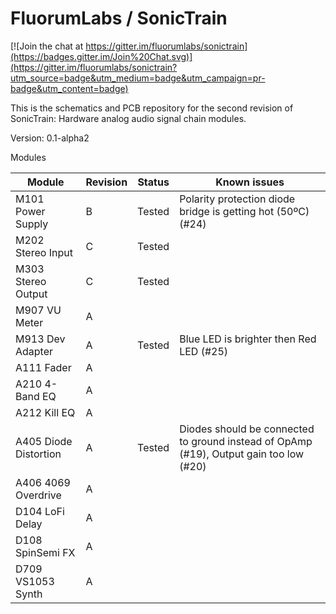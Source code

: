 # FluorumLabs / SonicTrain

[![Join the chat at https://gitter.im/fluorumlabs/sonictrain](https://badges.gitter.im/Join%20Chat.svg)](https://gitter.im/fluorumlabs/sonictrain?utm_source=badge&utm_medium=badge&utm_campaign=pr-badge&utm_content=badge)

This is the schematics and PCB repository for the second revision of SonicTrain: Hardware analog audio signal chain modules.

Version: 0.1-alpha2

Modules

Module | Revision | Status | Known issues
------ | -------- | ----------- | ------------
M101 Power Supply | B | Tested | Polarity protection diode bridge is getting hot (50ºC) (#24)
M202 Stereo Input | C | Tested |
M303 Stereo Output | C | Tested |
M907 VU Meter | A | |
M913 Dev Adapter | A | Tested | Blue LED is brighter then Red LED (#25)
A111 Fader | A | |
A210 4-Band EQ | A | |
A212 Kill EQ | A | |
A405 Diode Distortion | A | Tested | Diodes should be connected to ground instead of OpAmp (#19), Output gain too low (#20)
A406 4069 Overdrive | A | |
D104 LoFi Delay | A | |
D108 SpinSemi FX | A | |
D709 VS1053 Synth | A | |
